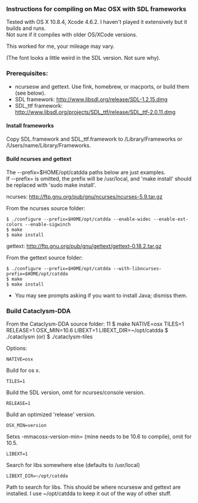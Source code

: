 ### Instructions for compiling on Mac OSX with SDL frameworks

Tested with OS X 10.8.4, Xcode 4.6.2. I haven't played it extensively but it builds and runs.  
Not sure if it compiles with older OS/XCode versions.

This worked for me, your mileage may vary.

(The font looks a little weird in the SDL version. Not sure why).

### Prerequisites:

- ncursesw and gettext. Use fink, homebrew, or macports, or build them (see below).
- SDL framework: http://www.libsdl.org/release/SDL-1.2.15.dmg  
- SDL\_ttf framework: http://www.libsdl.org/projects/SDL_ttf/release/SDL_ttf-2.0.11.dmg

#### Install frameworks

Copy SDL.framework and SDL\_ttf.framework to /Library/Frameworks
or /Users/name/Library/Frameworks.

#### Build ncurses and gettext

The --prefix=$HOME/opt/catdda paths below are just examples.  
If --prefix= is omitted, the prefix will be /usr/local, and 'make install' should be replaced with 'sudo make install'. 

ncurses: http://ftp.gnu.org/pub/gnu/ncurses/ncurses-5.9.tar.gz

From the ncurses source folder:

    $ ./configure --prefix=$HOME/opt/catdda --enable-widec --enable-ext-colors --enable-sigwinch
    $ make
    $ make install

gettext: http://ftp.gnu.org/pub/gnu/gettext/gettext-0.18.2.tar.gz

From the gettext source folder:

    $ ./configure --prefix=$HOME/opt/catdda --with-libncurses-prefix=$HOME/opt/catdda
    $ make
    $ make install

- You may see prompts asking if you want to install Java; dismiss them.

### Build Cataclysm-DDA

From the Cataclysm-DDA source folder:
11
    $ make NATIVE=osx TILES=1 RELEASE=1 OSX_MIN=10.6 LIBEXT=1 LIBEXT_DIR=~/opt/catdda
    $ ./cataclysm
    (or)
    $ ./cataclysm-tiles

Options:

    NATIVE=osx
Build for os x.

    TILES=1
Build the SDL version, omit for ncurses/console version.

    RELEASE=1
Build an optimized 'release' version.

    OSX_MIN=version
Setxs -mmacosx-version-min= (mine needs to be 10.6 to compile), omit for 10.5.

    LIBEXT=1
Search for libs somewhere else (defaults to /usr/local)

    LIBEXT_DIR=~/opt/catdda
Path to search for libs. This should be where ncursesw and gettext are installed. I use ~/opt/catdda to keep it out of the way of other stuff.
